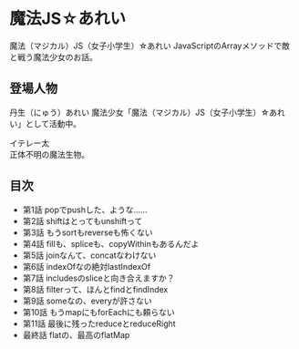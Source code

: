 # 魔法JS☆あれい

魔法（マジカル）JS（女子小学生）☆あれい
JavaScriptのArrayメソッドで敵と戦う魔法少女のお話。

## 登場人物

丹生（にゅう）あれい
魔法少女「魔法（マジカル）JS（女子小学生）☆あれい」として活動中。

イテレー太  
正体不明の魔法生物。

## 目次

* 第1話 popでpushした、ような……
* 第2話 shiftはとってもunshiftって
* 第3話 もうsortもreverseも怖くない
* 第4話 fillも、spliceも、copyWithinもあるんだよ
* 第5話 joinなんて、concatなわけない
* 第6話 indexOfなの絶対lastIndexOf
* 第7話 includesのsliceと向き合えますか？
* 第8話 filterって、ほんとfindとfindIndex
* 第9話 someなの、everyが許さない
* 第10話 もうmapにもforEachにも頼らない
* 第11話 最後に残ったreduceとreduceRight
* 最終話 flatの、最高のflatMap


<!--stackedit_data:
eyJoaXN0b3J5IjpbLTkwMjQ3Mzk4MCw4Mzc1MjI2MywxODg0Mj
IyMjUyLC04Mzk3OTY4NTcsNzM1MjYxMzc5LDEyMDAxNzYwOTMs
MjAyMjU0NjUxOSwtODMzNDA4ODQ4LDEwMjc4ODUyODYsLTEwOD
UzNzY2MzEsLTIwMzE3MzM5OTZdfQ==
-->